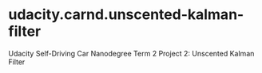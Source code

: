 # udacity.carnd.unscented-kalman-filter
Udacity Self-Driving Car Nanodegree Term 2 Project 2: Unscented Kalman Filter
